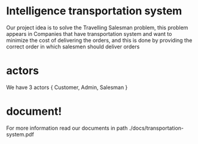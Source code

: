 # Intelligence transportation system
Our project idea is to solve the Travelling Salesman problem, this problem
appears in Companies that have transportation system and want to minimize
the cost of delivering the orders, and this is done by providing the correct
order in which salesmen should deliver orders

# actors
We have 3 actors { Customer, Admin, Salesman }

# document!
For more information read our documents in path ./docs/transportation-system.pdf